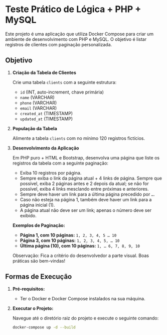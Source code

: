 # Teste Prático de Lógica + PHP + MySQL

Este projeto é uma aplicação que utiliza Docker Compose para criar um ambiente de desenvolvimento com PHP e MySQL. O objetivo é listar registros de clientes com paginação personalizada. 

## Objetivo

1. **Criação da Tabela de Clientes**

   Crie uma tabela `clients` com a seguinte estrutura:

   - `id` (INT, auto-increment, chave primária)
   - `name` (VARCHAR)
   - `phone` (VARCHAR)
   - `email` (VARCHAR)
   - `created_at` (TIMESTAMP)
   - `updated_at` (TIMESTAMP)

2. **População da Tabela**

   Alimente a tabela `clients` com no mínimo 120 registros fictícios.

3. **Desenvolvimento da Aplicação**

   Em PHP puro + HTML e Bootstrap, desenvolva uma página que liste os registros da tabela com a seguinte paginação:

   - Exiba 10 registros por página.
   - Sempre exiba o link da página atual + 4 links de página. Sempre que possível, exiba 2 páginas antes e 2 depois da atual; se não for possível, exiba 4 links mesclando entre próximas e anteriores.
   - Sempre deve haver um link para a última página precedido por `…`.
   - Caso não esteja na página 1, também deve haver um link para a página inicial (1).
   - A página atual não deve ser um link; apenas o número deve ser exibido.

   **Exemplos de Paginação:**

   - **Página 1, com 10 páginas:** `1, 2, 3, 4, 5 … 10`
   - **Página 3, com 10 páginas:** `1, 2, 3, 4, 5, … 10`
   - **Última página (10), com 10 páginas:** `1, … 6, 7, 8, 9, 10`

   Observação: Fica a critério do desenvolvedor a parte visual. Boas práticas são bem-vindas!

## Formas de Execução

1. **Pré-requisitos:**

   - Ter o Docker e Docker Compose instalados na sua máquina.

2. **Executar o Projeto:**

   Navegue até o diretório raiz do projeto e execute o seguinte comando:

   ```bash
   docker-compose up -d --build
